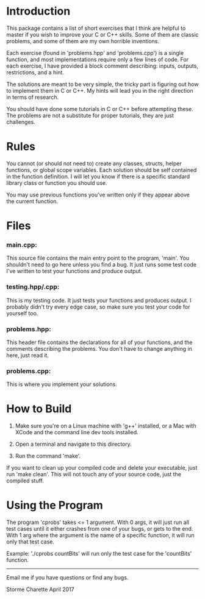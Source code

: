 # Introduction

This package contains a list of short exercises that I think are helpful
to master if you wish to improve your C or C++ skills. Some of them are
classic problems, and some of them are my own horrible inventions.

Each exercise (found in 'problems.hpp' and 'problems.cpp') is a single
function, and most implementations require only a few lines of code. For
each exercise, I have provided a block comment describing: inputs, outputs,
restrictions, and a hint.

The solutions are meant to be very simple, the tricky part is figuring out
how to implement them in C or C++. My hints will lead you in the right
direction in terms of research.

You should have done some tutorials in C or C++ before attempting these. The
problems are not a substitute for proper tutorials, they are just challenges.

# Rules

You cannot (or should not need to) create any classes, structs, helper functions,
or global scope variables. Each solution should be self contained in the
function definition. I will let you know if there is a specific standard
library class or function you should use.

You may use previous functions you've written only if they appear above
the current function.

# Files

### main.cpp:

This source file contains the main entry point to the program, 'main'.
You shouldn't need to go here unless you find a bug. It just runs some
test code I've written to test your functions and produce output.

### testing.hpp/.cpp:

This is my testing code. It just tests your functions and produces
output. I probably didn't try every edge case, so make sure you test
your code for yourself too.

### problems.hpp:

This header file contains the declarations for all of your functions,
and the comments describing the problems. You don't have to change
anything in here, just read it.

### problems.cpp:

This is where you implement your solutions.

# How to Build

1. Make sure you're on a Linux machine with 'g++' installed, or a Mac with
   XCode and the command line dev tools installed.

2. Open a terminal and navigate to this directory.

3. Run the command 'make'.

If you want to clean up your compiled code and delete your executable,
just run 'make clean'. This will not touch any of your source code, just
the compiled stuff.

# Using the Program

The program 'cprobs' takes <= 1 argument. With 0 args, it will just run
all test cases until it either crashes from one of your bugs, or gets to the
end. With 1 arg where the argument is the name of a specific function,
it will run only that test case.

Example: './cprobs countBits' will run only the test case for the
    'countBits' function.

---

Email me if you have questions or find any bugs.

Storme Charette
April 2017